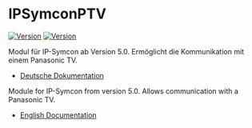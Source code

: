 IPSymconPTV
===
[![Version](https://img.shields.io/badge/Symcon-PHPModul-red.svg)](https://www.symcon.de/service/dokumentation/entwicklerbereich/sdk-tools/sdk-php/)
[![Version](https://img.shields.io/badge/Symcon%20Version-5.0%20%3E-green.svg)](https://www.symcon.de/forum/threads/38222-IP-Symcon-5-0-verf%C3%BCgbar)

Modul für IP-Symcon ab Version 5.0. Ermöglicht die Kommunikation mit einem Panasonic TV.

 - [Deutsche Dokumentation](docs/de/README.md "Deutsche Dokumentation")
 
Module for IP-Symcon from version 5.0. Allows communication with a Panasonic TV.

 - [English Documentation](docs/en/README.md "English documentation") 